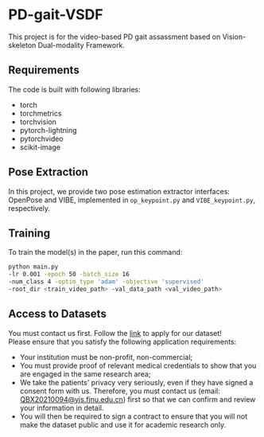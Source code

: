 # PD-gait-VSDF

This project is for the video-based PD gait assassment based on Vision-skeleton Dual-modality Framework.

## Requirements

The code is built with following libraries:

- torch
- torchmetrics
- torchvision
- pytorch-lightning
- pytorchvideo
- scikit-image

## Pose Extraction
In this project, we provide two pose estimation extractor interfaces: OpenPose and VIBE, implemented in `op_keypoint.py` and `VIBE_keypoint.py`, respectively.
## Training
To train the model(s) in the paper, run this command:

```bash
python main.py
-lr 0.001 -epoch 50 -batch_size 16
-num_class 4 -optim_type 'adam' -objective 'supervised'
-root_dir <train_video_path> -val_data_path <val_video_path>
```

## Access to Datasets

You must contact us first. Follow the [link](#) to apply for our dataset!  
Please ensure that you satisfy the following application requirements:

- Your institution must be non-profit, non-commercial;  
- You must provide proof of relevant medical credentials to show that you are engaged in the same research area;  
- We take the patients' privacy very seriously, even if they have signed a consent form with us. Therefore, you must contact us (email: [QBX20210094@yjs.fjnu.edu.cn](mailto:QBX20210094@yjs.fjnu.edu.cn)) first so that we can confirm and review your information in detail.  
- You will then be required to sign a contract to ensure that you will not make the dataset public and use it for academic research only.

